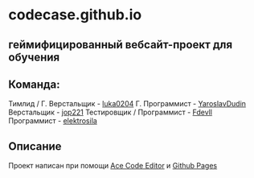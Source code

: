 # codecase.github.io
## геймифицированный вебсайт-проект для обучения


## Команда:
Тимлид / Г. Верстальщик - [luka0204](https://github.com/luka0204) 
Г. Программист - [YaroslavDudin](https://github.com/YaroslavDudin)
Верстальщик - [jop221](https://github.com/jop221)
Тестировщик / Программист - [Fdevll](https://github.com/Fdevll)
Программист - [elektrosila](https://github.com/elektrosila)







## Описание
Проект написан при помощи [Ace Code Editor](https://ace.c9.io/) и [Github Pages](https://pages.github.com/)



